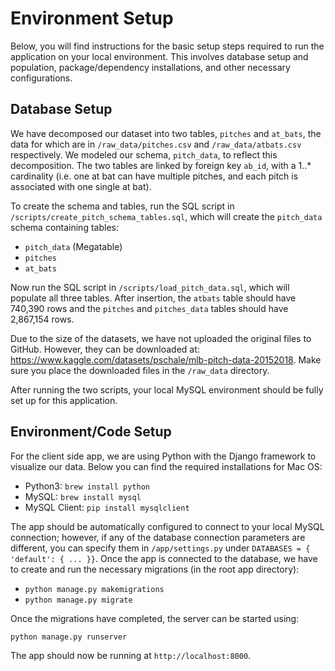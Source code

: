 # Environment Setup

Below, you will find instructions for the basic setup steps required to run the application on your local environment. 
This involves database setup and population, package/dependency installations, and other necessary configurations.

## Database Setup

We have decomposed our dataset into two tables, `pitches` and `at_bats`, the data for which are in `/raw_data/pitches.csv` and `/raw_data/atbats.csv` respectively.
We modeled our schema, `pitch_data`, to reflect this decomposition. The two tables are linked by foreign key `ab_id`, with a 1..* cardinality (i.e. one at bat can have multiple pitches, and each pitch is associated with one single at bat). 

To create the schema and tables, run the SQL script in `/scripts/create_pitch_schema_tables.sql`, which will create the `pitch_data` schema containing tables:

* `pitch_data` (Megatable)
* `pitches`
* `at_bats` 


Now run the SQL script in `/scripts/load_pitch_data.sql`, which will populate all three tables. After insertion, the `atbats` table should have 740,390 rows and the `pitches` and `pitches_data` tables should have 2,867,154 rows.

Due to the size of the datasets, we have not uploaded the original files to GitHub. However, they can be downloaded at: https://www.kaggle.com/datasets/pschale/mlb-pitch-data-20152018. Make sure you place the downloaded files in the `/raw_data` directory.

After running the two scripts, your local MySQL environment should be fully set up for this application.

## Environment/Code Setup

For the client side app, we are using Python with the Django framework to visualize our data. Below you can find the required installations for Mac OS:

* Python3: `brew install python`
* MySQL: `brew install mysql`
* MySQL Client: `pip install mysqlclient`


The app should be automatically configured to connect to your local MySQL connection; however, if any of the database connection parameters are different, you can specify them in `/app/settings.py` under `DATABASES = { 'default': { ... }}`. Once the app is connected to the database, we have to create and run the necessary migrations (in the root app directory):

* `python manage.py makemigrations`
* `python manage.py migrate`


Once the migrations have completed, the server can be started using:

`python manage.py runserver`


The app should now be running at `http://localhost:8000`. 
